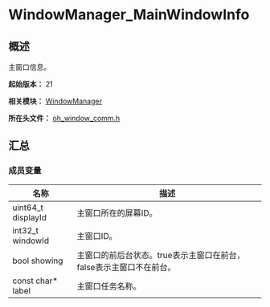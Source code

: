 # WindowManager_MainWindowInfo

<!--Kit: ArkUI-->
<!--Subsystem: Window-->
<!--Owner: @waterwin-->
<!--Designer: @nyankomiya-->
<!--Tester: @qinliwen0417-->
<!--Adviser: @ge-yafang-->

## 概述

主窗口信息。

**起始版本：** 21

**相关模块：** [WindowManager](capi-windowmanager.md)

**所在头文件：** [oh_window_comm.h](capi-oh-window-comm-h.md)

## 汇总

### 成员变量

| 名称 | 描述 |
| -- | -- |
| uint64_t displayId | 主窗口所在的屏幕ID。 |
| int32_t windowId | 主窗口ID。 |
| bool showing | 主窗口的前后台状态。true表示主窗口在前台，false表示主窗口不在前台。 |
| const char* label | 主窗口任务名称。 |